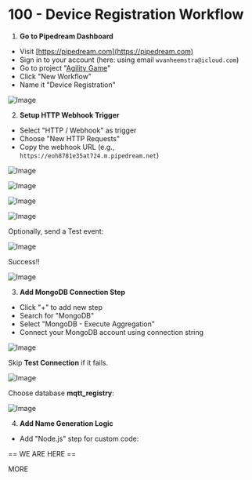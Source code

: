 # 100 - Device Registration Workflow

1. **Go to Pipedream Dashboard**
  - Visit [https://pipedream.com](https://pipedream.com)
  - Sign in to your account (here: using email ```wvanheemstra@icloud.com```)
  - Go to project "[Agility Game]()"
  - Click "New Workflow"
  - Name it "Device Registration"

![Image](https://github.com/user-attachments/assets/7fbb6688-942c-405e-85cc-8a16898de6fe)  

2. **Setup HTTP Webhook Trigger**
  - Select "HTTP / Webhook" as trigger
  - Choose "New HTTP Requests"
  - Copy the webhook URL (e.g., `https://eoh8781e35at724.m.pipedream.net`)

![Image](https://github.com/user-attachments/assets/8c8a8820-6c57-4aab-886b-12a095d3f6b8)

![Image](https://github.com/user-attachments/assets/63e04d6a-c6ea-4627-99fd-f3c6e0694fd2)

![Image](https://github.com/user-attachments/assets/184afd67-19b5-47a3-b601-5c95108ee18c)

![Image](https://github.com/user-attachments/assets/56b15863-1303-4cb9-8faa-87bae124cbe4)

Optionally, send a Test event:

![Image](https://github.com/user-attachments/assets/f035656e-297b-4443-a058-9874e348e630)

Success!!

![Image](https://github.com/user-attachments/assets/2a8e4914-0091-4f29-a4f3-3e80f996a2ef)

3. **Add MongoDB Connection Step**
  - Click "+" to add new step
  - Search for "MongoDB"
  - Select "MongoDB - Execute Aggregation"
  - Connect your MongoDB account using connection string

![Image](https://github.com/user-attachments/assets/e0b77120-bf73-4254-b29b-76cd2817ea7f)

Skip **Test Connection** if it fails.

![Image](https://github.com/user-attachments/assets/55d7ae47-f4e3-4e3f-a737-9ba7aafc2eee)

Choose database **mqtt_registry**:

![Image](https://github.com/user-attachments/assets/d1102c42-79ab-4e1a-a7f9-be33fc152bc7)

4. **Add Name Generation Logic**
  - Add "Node.js" step for custom code:​​​​​​​​​​​​​​​​

== WE ARE HERE ==

MORE